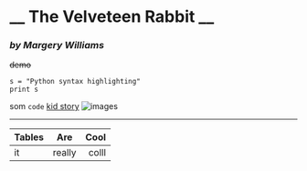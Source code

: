 # __ The Velveteen Rabbit __
### *by Margery Williams*
~~demo~~
```
s = "Python syntax highlighting"
print s
```
som `code`
[kid story](https://americanliterature.com/author/margery-williams/short-story/the-velveteen-rabbit)
![images](https://user-images.githubusercontent.com/48656800/106875611-eaefe180-66e7-11eb-973a-26d1cf812d06.jpg)

***
| Tables        | Are           | Cool  |
| ------------- |:-------------:| -----:|
| it | really | colll |

